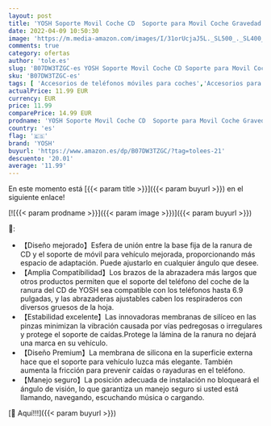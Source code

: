 ```yaml
---
layout: post
title: 'YOSH Soporte Movil Coche CD  Soporte para Movil Coche Gravedad 360 °Rotación  Soporte Movil Coche para Samsung S21  A21S  Xiaomi Poco x3  iPhone 13 12 11 XS MAX X  Huawei y Dispositivos GPS ect More'
date: 2022-04-09 10:50:30
image: 'https://m.media-amazon.com/images/I/31orUcjaJ5L._SL500_._SL400_.jpg'
comments: true
category: ofertas
author: 'tole.es'
slug: 'B07DW3TZGC-es YOSH Soporte Movil Coche CD Soporte para Movil Coche...'
sku: 'B07DW3TZGC-es'
tags: [ 'Accesorios de teléfonos móviles para coches','Accesorios para móviles','Comunicación móvil y accesorios','Cunas de teléfonos móviles para coches','Electrónica','iphone','yosh', ]
actualPrice: 11.99 EUR
currency: EUR
price: 11.99
comparePrice: 14.99 EUR
prodname: 'YOSH Soporte Movil Coche CD  Soporte para Movil Coche Gravedad 360 °Rotación  Soporte Movil Coche para Samsung S21  A21S  Xiaomi Poco x3  iPhone 13 12 11 XS MAX X  Huawei y Dispositivos GPS ect More'
country: 'es'
flag: '🇪🇸'
brand: 'YOSH'
buyurl: 'https://www.amazon.es/dp/B07DW3TZGC/?tag=tolees-21'
descuento: '20.01'
average: '11.99'
---
```


En este momento está [{{< param title >}}]({{< param buyurl >}}) en el siguiente enlace!

[![{{< param prodname >}}]({{< param image >}})]({{< param buyurl >}})

🔎:

- 【Diseño mejorado】Esfera de unión entre la base fija de la ranura de CD y el soporte de móvil para vehículo mejorada, proporcionando más espacio de adaptación. Puede ajustarlo en cualquier ángulo que desee.
- 【Amplia Compatibilidad】Los brazos de la abrazadera más largos que otros productos permiten que el soporte del teléfono del coche de la ranura del CD de YOSH sea compatible con los teléfonos hasta 6.9 pulgadas, y las abrazaderas ajustables caben los respiraderos con diversos gruesos de la hoja.
- 【Estabilidad excelente】Las innovadoras membranas de silíceo en las pinzas minimizan la vibración causada por vías pedregosas o irregulares y protege el soporte de caídas.Protege la lámina de la ranura no dejará una marca en su vehículo.
- 【Diseño Premium】La membrana de silicona en la superficie externa hace que el soporte para vehículo luzca más elegante. También aumenta la fricción para prevenir caídas o rayaduras en el teléfono.
- 【Manejo seguro】La posición adecuada de instalación no bloqueará el ángulo de visión, lo que garantiza un manejo seguro si usted está llamando, navegando, escuchando música o cargando.

[🛒 Aquí!!!]({{< param buyurl >}})
